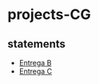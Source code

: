 # projects-CG

## statements

- [Entrega B](Entrega%B/CG%2425%-%Trabalho%B%-%Enunciado.pdf)
- [Entrega C](Entrega%C/CG%2425%-%Trabalho%C%-%Enunciado.pdf)

